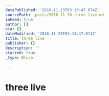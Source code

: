 ```yaml
---
datePublished: '2016-11-23T03:13:47.674Z'
sourcePath: _posts/2016-11-20-three-live.md
inFeed: true
author: []
via: {}
dateModified: '2016-11-23T03:13:47.011Z'
title: three live
publisher: {}
description: ''
starred: true
_type: Blurb

---
```

# three live
